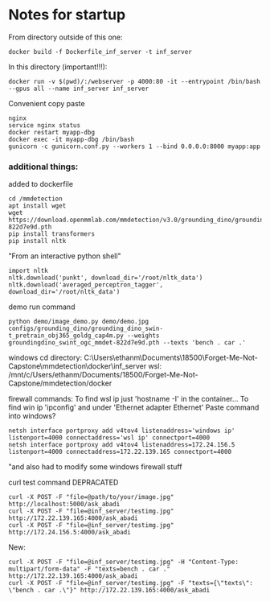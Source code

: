 # Notes for startup

From directory outside of this one:
```
docker build -f Dockerfile_inf_server -t inf_server
```

In this directory (important!!!):
```
docker run -v $(pwd)/:/webserver -p 4000:80 -it --entrypoint /bin/bash --gpus all --name inf_server inf_server
```

Convenient copy paste
```
nginx
service nginx status 
docker restart myapp-dbg
docker exec -it myapp-dbg /bin/bash 
gunicorn -c gunicorn.conf.py --workers 1 --bind 0.0.0.0:8000 myapp:app
```


<!-- aa -->
### additional things:
added to dockerfile
```
cd /mmdetection
apt install wget
wget https://download.openmmlab.com/mmdetection/v3.0/grounding_dino/groundingdino_swint_ogc_mmdet-822d7e9d.pth
pip install transformers
pip install nltk
```
"From an interactive python shell"
```
import nltk
nltk.download('punkt', download_dir='/root/nltk_data')
nltk.download('averaged_perceptron_tagger', download_dir='/root/nltk_data')
```


demo run command
```
python demo/image_demo.py demo/demo.jpg configs/grounding_dino/grounding_dino_swin-t_pretrain_obj365_goldg_cap4m.py --weights groundingdino_swint_ogc_mmdet-822d7e9d.pth --texts 'bench . car .'
```


windows cd directory:
C:\Users\ethanm\Documents\18500\Forget-Me-Not-Capstone\mmdetection\docker\inf_server
wsl:
/mnt/c/Users/ethanm/Documents/18500/Forget-Me-Not-Capstone/mmdetection/docker

firewall commands:
To find wsl ip just 'hostname -I' in the container...
To find win ip 'ipconfig' and under 'Ethernet adapter Ethernet'
Paste command into windows?
```
netsh interface portproxy add v4tov4 listenaddress='windows ip' listenport=4000 connectaddress='wsl ip' connectport=4000
netsh interface portproxy add v4tov4 listenaddress=172.24.156.5 listenport=4000 connectaddress=172.22.139.165 connectport=4000
```
"and also had to modify some windows firewall stuff


curl test command
DEPRACATED
```
curl -X POST -F "file=@path/to/your/image.jpg" http://localhost:5000/ask_abadi
curl -X POST -F "file=@inf_server/testimg.jpg" http://172.22.139.165:4000/ask_abadi
curl -X POST -F "file=@inf_server/testimg.jpg" http://172.24.156.5:4000/ask_abadi
```


New:
```
curl -X POST -F "file=@inf_server/testimg.jpg" -H "Content-Type: multipart/form-data" -F "texts=bench . car ." http://172.22.139.165:4000/ask_abadi
curl -X POST -F "file=@inf_server/testimg.jpg" -F "texts={\"texts\": \"bench . car .\"}" http://172.22.139.165:4000/ask_abadi

```


